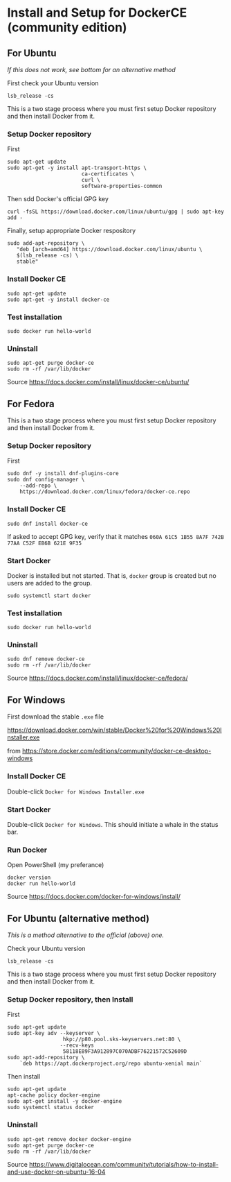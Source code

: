 # Install and Setup for DockerCE (community edition)

## For Ubuntu

_If this does not work, see bottom for an alternative method_

First check your Ubuntu version
```
lsb_release -cs
```

This is a two stage process where you must first setup Docker repository and then install Docker from it.

### Setup Docker repository
First
```
sudo apt-get update
sudo apt-get -y install apt-transport-https \
                        ca-certificates \
                        curl \
                        software-properties-common
```

Then sdd Docker's official GPG key
```
curl -fsSL https://download.docker.com/linux/ubuntu/gpg | sudo apt-key add -
```

Finally, setup appropriate Docker respository
```
sudo add-apt-repository \
   "deb [arch=amd64] https://download.docker.com/linux/ubuntu \
   $(lsb_release -cs) \
   stable"
```

### Install Docker CE
```
sudo apt-get update
sudo apt-get -y install docker-ce
```

### Test installation
```
sudo docker run hello-world
```

### Uninstall
```
sudo apt-get purge docker-ce
sudo rm -rf /var/lib/docker
```

Source https://docs.docker.com/install/linux/docker-ce/ubuntu/


## For Fedora

This is a two stage process where you must first setup Docker repository and then install Docker from it.

### Setup Docker repository
First
```
sudo dnf -y install dnf-plugins-core
sudo dnf config-manager \
    --add-repo \
    https://download.docker.com/linux/fedora/docker-ce.repo
```

### Install Docker CE
```
sudo dnf install docker-ce
```
If asked to accept GPG key, verify that it matches `060A 61C5 1B55 8A7F 742B 77AA C52F EB6B 621E 9F35`

### Start Docker
Docker is installed but not started. That is, `docker` group is created but no users are added to the group.
```
sudo systemctl start docker
```

### Test installation
```
sudo docker run hello-world
```

### Uninstall
```
sudo dnf remove docker-ce
sudo rm -rf /var/lib/docker
```

Source https://docs.docker.com/install/linux/docker-ce/fedora/


## For Windows

First download the stable `.exe` file

https://download.docker.com/win/stable/Docker%20for%20Windows%20Installer.exe

from https://store.docker.com/editions/community/docker-ce-desktop-windows


### Install Docker CE
Double-click `Docker for Windows Installer.exe`


### Start Docker
Double-click `Docker for Windows`. This should initiate a whale in the status bar.

### Run Docker
Open PowerShell (my preferance)
```
docker version
docker run hello-world
```

Source https://docs.docker.com/docker-for-windows/install/


## For Ubuntu (alternative method)

_This is a method alternative to the official (above) one._

Check your Ubuntu version
```
lsb_release -cs
```

This is a two stage process where you must first setup Docker repository and then install Docker from it.

### Setup Docker repository, then Install
First
```
sudo apt-get update
sudo apt-key adv --keyserver \
                  hkp://p80.pool.sks-keyservers.net:80 \
                 --recv-keys
                  58118E89F3A912897C070ADBF76221572C52609D
sudo apt-add-repository \
    `deb https://apt.dockerproject.org/repo ubuntu-xenial main`
```

Then install
```
sudo apt-get update
apt-cache policy docker-engine
sudo apt-get install -y docker-engine
sudo systemctl status docker
```

### Uninstall
```
sudo apt-get remove docker docker-engine
sudo apt-get purge docker-ce
sudo rm -rf /var/lib/docker
```

Source https://www.digitalocean.com/community/tutorials/how-to-install-and-use-docker-on-ubuntu-16-04
